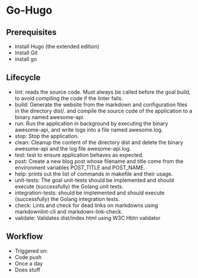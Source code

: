 # Go-Hugo
## Prerequisites

- Install Hugo (the extended edition)
- Install Git
- install go

## Lifecycle
- lint: reads the source code. Must always be called before the goal build, to avoid compiling the code if the linter fails.
- build: Generate the website from the markdown and configuration files in the directory dist/. and compile the source code of the application to a binary named awesome-api.
- run: Run the application in background by executing the binary awesome-api, and write logs into a file named awesome.log.
- stop: Stop the application.
- clean: Cleanup the content of the directory dist and delete the binary awesome-api and the log file awesome-api.log.
- test: test to ensure application behaves as expected.
- post: Create a new blog post whose filename and title come from the environment variables POST_TITLE and POST_NAME.
- help: prints out the list of commands in makefile and their usage.
- unit-tests: The goal unit-tests should be implemented and should execute (successfully) the Golang unit tests.
- integration-tests: should be implemented and should execute (successfully) the Golang integration tests.
- check: Lints and check for dead links on markdowns using markdownlint-cli and markdown-link-check.
- validate: Validates dist/index.html using W3C Hbtn validator 

## Workflow

* Triggered on:
* Code push
* Once a day
* Does stuff

